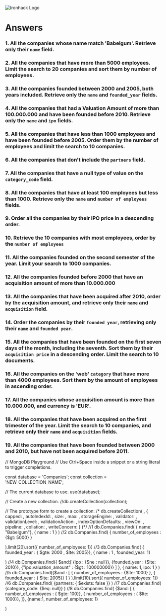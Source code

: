 ![Ironhack Logo](https://i.imgur.com/1QgrNNw.png)

# Answers

### 1. All the companies whose name match 'Babelgum'. Retrieve only their `name` field.

<!-- Your Code Goes Here -->

### 2. All the companies that have more than 5000 employees. Limit the search to 20 companies and sort them by **number of employees**.

<!-- Your Code Goes Here -->

### 3. All the companies founded between 2000 and 2005, both years included. Retrieve only the `name` and `founded_year` fields.

<!-- Your Code Goes Here -->

### 4. All the companies that had a Valuation Amount of more than 100.000.000 and have been founded before 2010. Retrieve only the `name` and `ipo` fields.

<!-- Your Code Goes Here -->

### 5. All the companies that have less than 1000 employees and have been founded before 2005. Order them by the number of employees and limit the search to 10 companies.

<!-- Your Code Goes Here -->

### 6. All the companies that don't include the `partners` field.

<!-- Your Code Goes Here -->

### 7. All the companies that have a null type of value on the `category_code` field.

<!-- Your Code Goes Here -->

### 8. All the companies that have at least 100 employees but less than 1000. Retrieve only the `name` and `number of employees` fields.

<!-- Your Code Goes Here -->

### 9. Order all the companies by their IPO price in a descending order.

<!-- Your Code Goes Here -->

### 10. Retrieve the 10 companies with most employees, order by the `number of employees`

<!-- Your Code Goes Here -->

### 11. All the companies founded on the second semester of the year. Limit your search to 1000 companies.

<!-- Your Code Goes Here -->

### 12. All the companies founded before 2000 that have an acquisition amount of more than 10.000.000

<!-- Your Code Goes Here -->

### 13. All the companies that have been acquired after 2010, order by the acquisition amount, and retrieve only their `name` and `acquisition` field.

<!-- Your Code Goes Here -->

### 14. Order the companies by their `founded year`, retrieving only their `name` and `founded year`.

<!-- Your Code Goes Here -->

### 15. All the companies that have been founded on the first seven days of the month, including the seventh. Sort them by their `acquisition price` in a descending order. Limit the search to 10 documents.

<!-- Your Code Goes Here -->

### 16. All the companies on the 'web' `category` that have more than 4000 employees. Sort them by the amount of employees in ascending order.

<!-- Your Code Goes Here -->

### 17. All the companies whose acquisition amount is more than 10.000.000, and currency is 'EUR'.

<!-- Your Code Goes Here -->

### 18. All the companies that have been acquired on the first trimester of the year. Limit the search to 10 companies, and retrieve only their `name` and `acquisition` fields.

<!-- Your Code Goes Here -->

### 19. All the companies that have been founded between 2000 and 2010, but have not been acquired before 2011.

<!-- Your Code Goes Here -->


// MongoDB Playground
// Use Ctrl+Space inside a snippet or a string literal to trigger completions.

const database = 'Companies';
const collection = 'NEW_COLLECTION_NAME';

// The current database to use.
use(database);

// Create a new collection.
//db.createCollection(collection);

// The prototype form to create a collection:
/* db.createCollection( <name>,
  {
    capped: <boolean>,
    autoIndexId: <boolean>,
    size: <number>,
    max: <number>,
    storageEngine: <document>,
    validator: <document>,
    validationLevel: <string>,
    validationAction: <string>,
    indexOptionDefaults: <document>,
    viewOn: <string>,
    pipeline: <pipeline>,
    collation: <document>,
    writeConcern: <document>
  }
)*/
//1
db.Companies.find(
  { name: "Babelgum"},
  { name : 1 }
)
//2
db.Companies.find(
  { number_of_employees : {$gt: 5000} }

).limit(20).sort({ number_of_employees: 1})
//3
db.Companies.find(
  { founded_year : { $gte: 2000 , $lte: 2005}},
  { name : 1 , founded_year: 1}

)
//4
db.Companies.find({
  $and:[
    {ipo : {$ne : null}},
    {founded_year : {$lte: 2010}},
    {"ipo.valuation_amount" : {$gt : 100000000}}
  ] 
},
{ name: 1, ipo: 1 }
)
//5
db.Companies.find({$and : [
    { number_of_employees : {$lte: 1000} },
    { founded_year : { $lte: 2005}}
  ]
}
).limit(10).sort({ number_of_employees: 1})
//6
db.Companies.find(
  {partners: { $exists: false }}
)
//7
db.Companies.find(
  {category_code: {$eq: null}}
)
//8
db.Companies.find(
  {$and: [
    { number_of_employees : { $gte: 100}},
    { number_of_employees : { $lte: 1000}},
  ]},
  {name:1, number_of_employees: 1}
  
)




